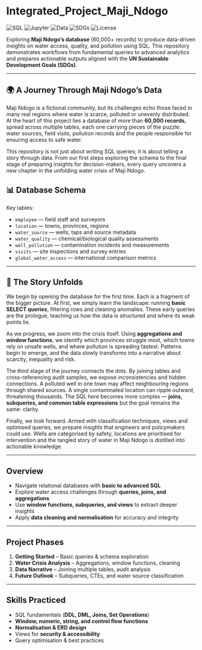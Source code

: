 # Integrated_Project_Maji_Ndogo

![SQL](https://img.shields.io/badge/SQL-PostgreSQL%20%7C%20MySQL-blue?logo=postgresql&logoColor=white) 
![Jupyter](https://img.shields.io/badge/Notebook-Jupyter-orange?logo=jupyter) 
![Data](https://img.shields.io/badge/Data-60k%20records-success?logo=databricks&logoColor=white) 
![SDGs](https://img.shields.io/badge/UN-SDGs-228B22?logo=unitednations&logoColor=white) 
![License](https://img.shields.io/badge/License-MIT-lightgrey)

Exploring **Maji Ndogo’s database** (60,000+ records) to produce data-driven insights on water access, quality, and pollution using SQL. This repository demonstrates workflows from fundamental queries to advanced analytics and prepares actionable outputs aligned with the **UN Sustainable Development Goals (SDGs)**.

---

## 🌍 A Journey Through Maji Ndogo’s Data  

Maji Ndogo is a fictional community, but its challenges echo those faced in many real regions where water is scarce, polluted or unevenly distributed. At the heart of this project lies a database of more than **60,000 records**, spread across multiple tables, each one carrying pieces of the puzzle: water sources, field visits, pollution records and the people responsible for ensuring access to safe water.  

This repository is not just about writing SQL queries; it is about telling a story through data. From our first steps exploring the schema to the final stage of preparing insights for decision-makers, every query uncovers a new chapter in the unfolding water crisis of Maji Ndogo.

## 📊 Database Schema
Key tables:
- `employee` — field staff and surveyors  
- `location` — towns, provinces, regions  
- `water_source` — wells, taps and source metadata  
- `water_quality` — chemical/biological quality assessments  
- `well_pollution` — contamination incidents and measurements  
- `visits` — site inspections and survey entries  
- `global_water_access` — international comparison metrics

---

## 📖 The Story Unfolds  

We begin by opening the database for the first time. Each is a fragment of the bigger picture. At first, we simply learn the landscape: running **basic SELECT queries**, filtering rows and cleaning anomalies. These early queries are the prologue, teaching us how the data is structured and where its weak points lie.  

As we progress, we zoom into the crisis itself. Using **aggregations and window functions**, we identify which provinces struggle most, which towns rely on unsafe wells, and where pollution is spreading fastest. Patterns begin to emerge, and the data slowly transforms into a narrative about scarcity, inequality and risk.  

The third stage of the journey connects the dots. By joining tables and cross-referencing audit samples, we expose inconsistencies and hidden connections. A polluted well in one town may affect neighbouring regions through shared sources. A single contaminated location can ripple outward, threatening thousands. The SQL here becomes more complex — **joins, subqueries, and common table expressions** but the goal remains the same: clarity.  

Finally, we look forward. Armed with classification techniques, views and optimised queries, we prepare insights that engineers and policymakers could use. Wells are categorised by safety, locations are prioritised for intervention and the tangled story of water in Maji Ndogo is distilled into actionable knowledge.  

---

## Overview
- Navigate relational databases with **basic to advanced SQL**  
- Explore water access challenges through **queries, joins, and aggregations**  
- Use **window functions, subqueries, and views** to extract deeper insights  
- Apply **data cleaning and normalisation** for accuracy and integrity

---

## Project Phases  
1. **Getting Started** – Basic queries & schema exploration  
2. **Water Crisis Analysis** – Aggregations, window functions, cleaning  
3. **Data Narrative** – Joining multiple tables, audit analysis  
4. **Future Outlook** – Subqueries, CTEs, and water source classification
 
---

## Skills Practiced  
- SQL fundamentals (**DDL, DML, Joins, Set Operations**)  
- **Window, numeric, string, and control flow functions**  
- **Normalisation & ERD design**  
- Views for **security & accessibility**  
- Query optimisation & best practices  
